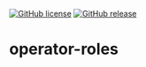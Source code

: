 [![GitHub license](https://img.shields.io/github/license/Shalucik/operator-roles)](https://github.com/Shalucik/operator-roles/blob/main/LICENSE)
[![GitHub release](https://img.shields.io/github/release/Shalucik/operator-roles.svg)](https://github.com/Shalucik/operator-roles/releases)

# operator-roles

